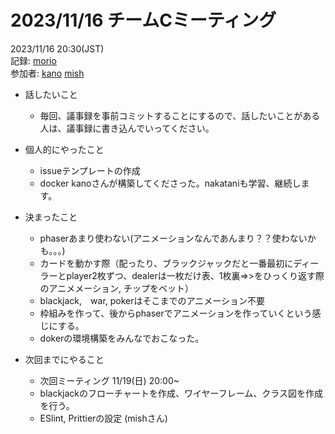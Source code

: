 # 2023/11/16 チームCミーティング
2023/11/16 20:30(JST) <br>
記録: [morio](https://github.com/m0rio0818) <br>
参加者: [kano](https://github.com/SouthernMinami) [mish](https://github.com/daxchx)

* 話したいこと
    * 毎回、議事録を事前コミットすることにするので、話したいことがある人は、議事録に書き込んでいってください。

* 個人的にやったこと
    * issueテンプレートの作成
    * docker kanoさんが構築してくださった。nakataniも学習、継続します。

* 決まったこと
    * phaserあまり使わない(アニメーションなんであんまり？？使わないかも。。。)
    * カードを動かす際（配ったり、ブラックジャックだと一番最初にディーラーとplayer2枚ずつ、dealerは一枚だけ表、1枚裏=>>をひっくり返す際のアニメメーション, チップをベット）
    * blackjack,　war, pokerはそこまでのアニメーション不要
    * 枠組みを作って、後からphaserでアニメーションを作っていくという感じにする。
    * dokerの環境構築をみんなでおこなった。

* 次回までにやること
    * 次回ミーティング 11/19(日) 20:00~ 
    * blackjackのフローチャートを作成、ワイヤーフレーム、クラス図を作成を行う。
    * ESlint, Prittierの設定 (mishさん)